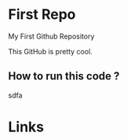 # First Repo

My First Github Repository

This GitHub is pretty cool.


## How to run this code ?
sdfa

# Links
